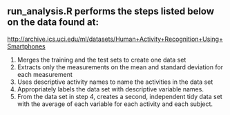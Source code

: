
## run_analysis.R performs the steps listed below on the data found at:
http://archive.ics.uci.edu/ml/datasets/Human+Activity+Recognition+Using+Smartphones

1. Merges the training and the test sets to create one data set
2. Extracts only the measurements on the mean and standard deviation for each measurement
3. Uses descriptive activity names to name the activities in the data set
4. Appropriately labels the data set with descriptive variable names. 
5. From the data set in step 4, creates a second, independent tidy data set with the average of each variable for each activity and each subject.

